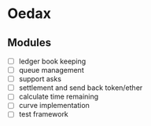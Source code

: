 # Oedax

## Modules

- [ ] ledger book keeping
- [ ] queue management
- [ ] support asks
- [ ] settlement and send back token/ether
- [ ] calculate time remaining
- [ ] curve implementation
- [ ] test framework